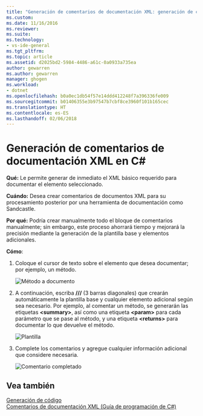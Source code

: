 ```yaml
---
title: "Generación de comentarios de documentación XML: generación de código (C#) | Microsoft Docs"
ms.custom: 
ms.date: 11/16/2016
ms.reviewer: 
ms.suite: 
ms.technology:
- vs-ide-general
ms.tgt_pltfrm: 
ms.topic: article
ms.assetid: d2025bd2-5984-4486-a61c-0a0933a735ea
author: gewarren
ms.author: gewarren
manager: ghogen
ms.workload:
- dotnet
ms.openlocfilehash: b0a0ec1db54f57e14ddd412248f7a396336fe009
ms.sourcegitcommit: b01406355e3b97547b7cbf8ce3960f101b165cec
ms.translationtype: HT
ms.contentlocale: es-ES
ms.lasthandoff: 02/06/2018
---
```

# <a name="generate-xml-documentation-comments-in-c"></a>Generación de comentarios de documentación XML en C# #
**Qué:** Le permite generar de inmediato el XML básico requerido para documentar el elemento seleccionado. 

**Cuándo:** Desea crear comentarios de documentos XML para su procesamiento posterior por una herramienta de documentación como Sandcastle.

**Por qué:** Podría crear manualmente todo el bloque de comentarios manualmente; sin embargo, este proceso ahorrará tiempo y mejorará la precisión mediante la generación de la plantilla base y elementos adicionales. 

**Cómo**:

1. Coloque el cursor de texto sobre el elemento que desea documentar; por ejemplo, un método.

   ![Método a documento](media/doc-highlight-cs.png)

1. A continuación, escriba **///** (3 barras diagonales) que crearán automáticamente la plantilla base y cualquier elemento adicional según sea necesario.  Por ejemplo, al comentar un método, se generarán las etiquetas **\<summary\>**, así como una etiqueta **\<param\>** para cada parámetro que se pase al método, y una etiqueta  **\<returns\>** para documentar lo que devuelve el método.

   ![Plantilla](media/doc-preview-cs.png)

1. Complete los comentarios y agregue cualquier información adicional que considere necesaria.

   ![Comentario completado](media/doc-result-cs.png)

## <a name="see-also"></a>Vea también

[Generación de código](../code-generation-in-visual-studio.md)  
[Comentarios de documentación XML (Guía de programación de C#)](/dotnet/csharp/programming-guide/xmldoc/xml-documentation-comments)
